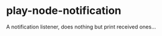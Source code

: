 play-node-notification
======================

A notification listener, does nothing but print received ones...